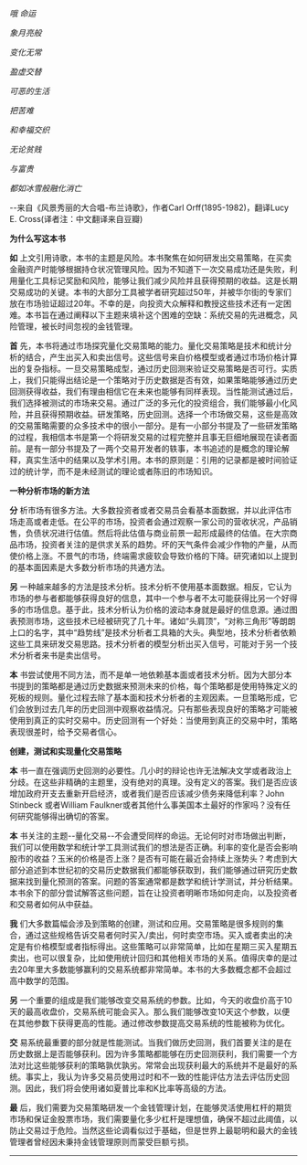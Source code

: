 *哦 命运*

*象月亮般*

*变化无常*

*盈虚交替*

*可恶的生活*

*把苦难*

*和幸福交织*

*无论贫贱*

*与富贵*

*都如冰雪般融化消亡*

--来自《风景秀丽的大合唱-布兰诗歌》，作者Carl Orff(1895-1982)，翻译Lucy E. Cross(译者注：中文翻译来自豆瓣)


**为什么写这本书**

**如** 上文引用诗歌，本书的主题是风险。本书聚焦在如何研发出交易策略，在买卖金融资产时能够根据持仓状况管理风险。因为不知道下一次交易成功还是失败，利用量化工具标记奖励和风险，能够让我们减少风险并且获得预期的收益。这是长期交易成功的关键。本书的大部分工具被学者研究超过50年，并被华尔街的专家们放在市场验证超过20年。不幸的是，向投资大众解释和教授这些技术还有一定困难。本书旨在通过阐释以下主题来填补这个困难的空缺：系统交易的先进概念，风险管理，被长时间忽视的金钱管理。

**首** 先，本书将通过市场探究量化交易策略的能力。量化交易策略是技术和统计分析的结合，产生出买入和卖出信号。这些信号来自价格模型或者通过市场价格计算出的复杂指标。一旦交易策略成型，通过历史回测来验证交易策略是否可行。实质上，我们只能得出结论是一个策略对于历史数据是否有效，如果策略能够通过历史回测获得收益，我们有理由相信它在未来也能够有同样表现。当性能测试通过后，我们选择被测试的市场来交易。通过广泛的多元化的投资组合，我们能够最小化风险，并且获得预期收益。研发策略，历史回测。选择一个市场做交易，这些是高效的交易策略需要的众多技术中的很小一部分。是有一小部分书提及了一些研发策略的过程，我相信本书是第一个将研发交易的过程完整并且事无巨细地展现在读者面前。是有一部分书提及了一两个交易开发者的轶事，本书追述的是概念的理论解释，真实生活中的结果以及学术引用。本书的原则是：引用的记录都是被时间验证过的统计学，而不是未经测试的理论或者陈旧的市场知识。

  **一种分析市场的新方法**

**分** 析市场有很多方法。大多数投资者或者交易员会看基本面数据，并以此评估市场走高或者走低。在公平的市场，投资者会通过观察一家公司的营收状况，产品销售，负债状况进行估值。然后将此估值与商业前景一起形成最终的估值。在大宗商品市场，投资者关注的是供求关系的趋势。坏的天气条件会减少作物的产量，从而使价格上涨。不景气的市场，终端需求疲软会导致价格的下降。研究诸如以上提到的基本面因素是大多数分析市场的共通方法。

**另** 一种越来越多的方法是技术分析。技术分析不使用基本面数据。相反，它认为市场的参与者都能够获得良好的信息，其中一个参与者不太可能获得比另一个好得多的市场信息。基于此，技术分析认为价格的波动本身就是最好的信息源。通过图表预测市场，这些技术已经被研究了几十年。诸如“头肩顶”，“对称三角形”等朗朗上口的名字，其中“趋势线”是技术分析者工具箱的大头。典型地，技术分析者依赖这些工具来研发交易思路。技术分析者的模型分析出买入信号，可能对于另一个技术分析者来书是卖出信号。

**本** 书尝试使用不同方法，而不是单一地依赖基本面或者技术分析。因为大部分本书提到的策略都是通过历史数据来预测未来的价格，每个策略都是使用特殊定义的死板的规则。量化过程去除了基本面和技术分析者的主观因素。一旦策略形成，它们会放到过去几年的历史回测中观察收益情况。只有那些表现良好的策略才可能被使用到真正的实时交易中。历史回测有一个好处：当使用到真正的交易中时，策略表现很差时，给予交易者信心。

**创建，测试和实现量化交易策略**

**本** 书一直在强调历史回测的必要性。几小时的辩论也许无法解决文学或者政治上分歧。在这些非精确的主题里，没有绝对的真理。没有定义的答案。我们是否应该增加政府开支去重新开启经济，或者我们是否应该减少债务来降低利率？John Stinbeck 或者William Faulkner或者其他什么事美国本土最好的作家吗？没有任何研究能够得出确切的答案。

**本** 书关注的主题--量化交易--不会遭受同样的命运。无论何时对市场做出判断，我们可以使用数学和统计学工具测试我们的想法是否正确。利率的变化是否会影响股市的收益？玉米的价格是否上涨？是否有可能在最近会持续上涨势头？考虑到大部分追述到本世纪初的交易历史数据我们都能够获取到，我们能够通过研究历史数据来找到量化预测的答案。问题的答案通常都是数学和统计学测试，并分析结果。本书余下的部分尝试解答这些问题，旨在让投资者明晰市场如何走向，以及投资者和交易者如何从中获益。

**我** 们大多数篇幅会涉及到策略的创建，测试和应用。交易策略是很多规则的集合，通过这些规格告诉交易者何时买入/卖出，何时卖空市场。买入或者卖出的决定是有价格模型或者指标得出。这些策略可以非常简单，比如在星期三买入星期五卖出，也可以很复杂，比如使用统计回归和其他相关市场的关系。值得庆幸的是过去20年里大多数能够赢利的交易系统都非常简单。本书的大多数概念都不会超过高中数学的范围。

**另** 一个重要的组成是我们能够改变交易系统的参数。比如，今天的收盘价高于10天的最高收盘价，交易系统可能会买入。那么我们能够改变10天这个参数，以便在其他参数下获得更高的性能。通过修改参数提高交易系统的性能被称为优化。

**交** 易系统最重要的部分就是性能测试。当我们做历史回测，我们首要关注的是在历史数据上是否能够获利。因为许多策略都能够在历史回测获利，我们需要一个方法对比这些能够获利的策略孰优孰劣。常常会出现获利最大的系统并不是最好的系统。事实上，我认为许多交易员使用过时和不一致的性能评估方法去评估历史回测。因此，我们将会使用诸如夏普比率和K比率等高级的方法。

**最** 后，我们需要为交易策略研发一个金钱管理计划，在能够灵活使用杠杆的期货市场和保证金股票市场，我们需要量化多少杠杆是理想值，确保不超过此阈值，以防止交易过于危险。当然这些论调看似过于基础，但是世界上最聪明和最大的金钱管理者曾经因未秉持金钱管理原则而蒙受巨额亏损。

****
